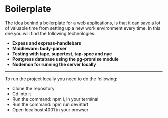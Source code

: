 # Boilerplate

The idea behind a boilerplate for a web applications, is that it can save a lot of valuable time from setting up a new work environment every time. In this one you will find the following technologies:

 * __Expess and express-handlebars__
 * __Middleware: body-parser__
 * __Testing with tape, supertest, tap-spec and nyc__
 * __Postgress database using the pg-promise module__
 * __Nodemon for running the server locally__

***

To run the project locally you need to do the following:
* Clone the repository
* Cd into it
* Run the command: npm i, in your terminal
* Run the command: npm run devStart
* Open localhost:4001 in your browser
